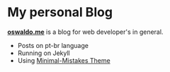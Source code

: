 # My personal Blog

**[oswaldo.me](http://oswaldo.me)** is a blog for web developer's in general.

- Posts on pt-br language
- Running on Jekyll
- Using [Minimal-Mistakes Theme](http://mmistakes.github.io/minimal-mistakes)
